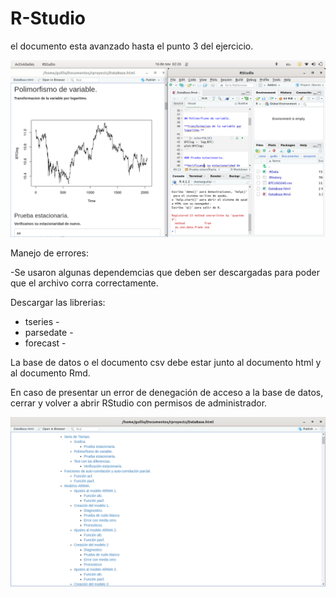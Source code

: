 # R-Studio

el documento esta avanzado hasta el punto 3 del ejercicio.

![Fot del documento editando](https://github.com/Guillo659/R-Studio/blob/main/photo1.png)

Manejo de errores:

-Se usaron algunas dependemcias que deben ser descargadas para poder que el archivo corra correctamente.

Descargar las librerias: 
- tseries -
- parsedate -
- forecast -

La base de datos o el documento csv debe estar junto al documento html y al documento Rmd.

En caso de presentar un error de denegación de acceso a la base de datos, cerrar y volver a abrir RStudio con permisos de administrador.

![Foto del contenido del documento](https://github.com/Guillo659/R-Studio/blob/main/photo3.png)
